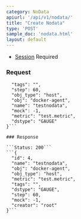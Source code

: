 ```yaml
---
category: NoData
apiurl: '/api/v1/nodata/'
title: "Create Nodata"
type: 'POST'
sample_doc: 'nodata.html'
layout: default
---
```


* [Session](#/authentication) Required

### Request

```{
  "tags": "",
  "step": 60,
  "obj_type": "host",
  "obj": "docker-agent",
  "name": "testnodata",
  "mock": -1,
  "metric": "test.metric",
  "dstype": "GAUGE"
}```

### Response

```Status: 200```
```{
  "id": 4,
  "name": "testnodata",
  "obj": "docker-agent",
  "obj_type": "host",
  "metric": "test.metric",
  "tags": "",
  "dstype": "GAUGE",
  "step": 60,
  "mock": -1,
  "creator": "root"
}```
